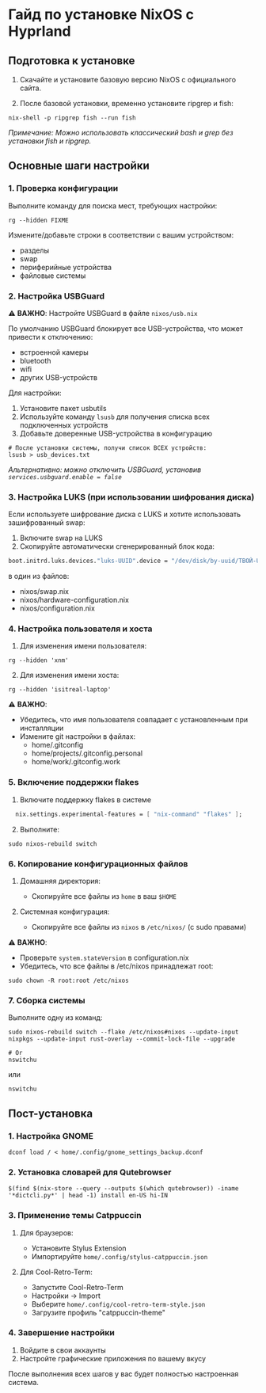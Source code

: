 # Гайд по установке NixOS с Hyprland

## Подготовка к установке

1. Скачайте и установите базовую версию NixOS с официального сайта.

2. После базовой установки, временно установите ripgrep и fish:

```shell
nix-shell -p ripgrep fish --run fish
```

*Примечание: Можно использовать классический bash и grep без установки fish и ripgrep.*

## Основные шаги настройки

### 1. Проверка конфигурации

Выполните команду для поиска мест, требующих настройки:

```shell
rg --hidden FIXME
```

Измените/добавьте строки в соответствии с вашим устройством:

- разделы
- swap
- периферийные устройства
- файловые системы

### 2. Настройка USBGuard 

⚠️ **ВАЖНО**: Настройте USBGuard в файле `nixos/usb.nix`

По умолчанию USBGuard блокирует все USB-устройства, что может привести к отключению:

- встроенной камеры
- bluetooth
- wifi
- других USB-устройств

Для настройки:

1. Установите пакет usbutils
2. Используйте команду `lsusb` для получения списка всех подключенных устройств
3. Добавьте доверенные USB-устройства в конфигурацию

```shell
# После установки системы, получи список ВСЕХ устройств:
lsusb > usb_devices.txt
```

*Альтернативно: можно отключить USBGuard, установив `services.usbguard.enable = false`*

### 3. Настройка LUKS (при использовании шифрования диска)

Если используете шифрование диска с LUKS и хотите использовать зашифрованный swap:

1. Включите swap на LUKS
2. Скопируйте автоматически сгенерированный блок кода:

```nix
boot.initrd.luks.devices."luks-UUID".device = "/dev/disk/by-uuid/ТВОЙ-UUID";
```

в один из файлов:

- nixos/swap.nix
- nixos/hardware-configuration.nix
- nixos/configuration.nix

### 4. Настройка пользователя и хоста

1. Для изменения имени пользователя:

```shell
rg --hidden 'xnm'
```

2. Для изменения имени хоста:

```shell
rg --hidden 'isitreal-laptop'
```

⚠️ **ВАЖНО**: 

- Убедитесь, что имя пользователя совпадает с установленным при инсталляции
- Измените git настройки в файлах:
  - home/.gitconfig
  - home/projects/.gitconfig.personal
  - home/work/.gitconfig.work

### 5. Включение поддержки flakes

1. Включите поддержку flakes в системе

```nix
  nix.settings.experimental-features = [ "nix-command" "flakes" ];
```

2. Выполните:

```shell
sudo nixos-rebuild switch
```

### 6. Копирование конфигурационных файлов

1. Домашняя директория:
   - Скопируйте все файлы из `home` в ваш `$HOME`

2. Системная конфигурация:
   - Скопируйте все файлы из `nixos` в `/etc/nixos/` (с sudo правами)

⚠️ **ВАЖНО**: 

- Проверьте `system.stateVersion` в configuration.nix
- Убедитесь, что все файлы в /etc/nixos принадлежат root:

```shell
sudo chown -R root:root /etc/nixos
```

### 7. Сборка системы

Выполните одну из команд:

```shell
sudo nixos-rebuild switch --flake /etc/nixos#nixos --update-input nixpkgs --update-input rust-overlay --commit-lock-file --upgrade

# Or
nswitchu
```

или

```shell
nswitchu
```

## Пост-установка

### 1. Настройка GNOME

```shell
dconf load / < home/.config/gnome_settings_backup.dconf
```

### 2. Установка словарей для Qutebrowser

```shell
$(find $(nix-store --query --outputs $(which qutebrowser)) -iname '*dictcli.py*' | head -1) install en-US hi-IN
```

### 3. Применение темы Catppuccin

1. Для браузеров:
   - Установите Stylus Extension
   - Импортируйте `home/.config/stylus-catppuccin.json`

2. Для Cool-Retro-Term:
   - Запустите Cool-Retro-Term
   - Настройки -> Import
   - Выберите `home/.config/cool-retro-term-style.json`
   - Загрузите профиль "catppuccin-theme"

### 4. Завершение настройки

1. Войдите в свои аккаунты
2. Настройте графические приложения по вашему вкусу

После выполнения всех шагов у вас будет полностью настроенная система.
